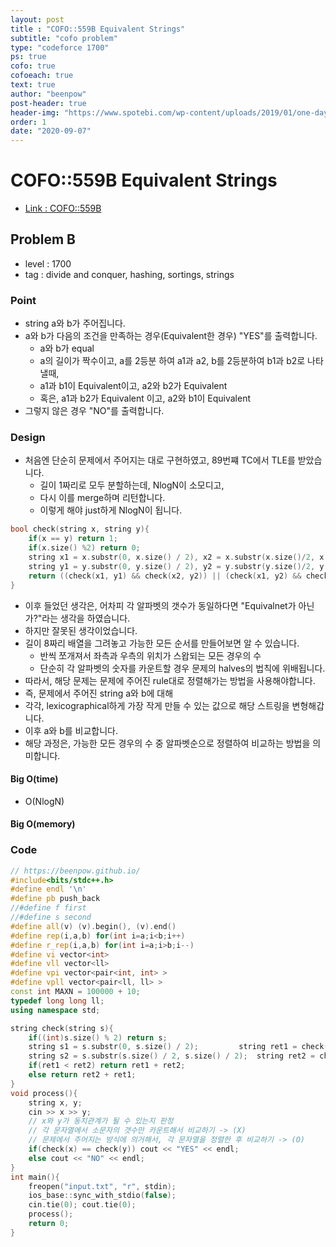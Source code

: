 ```yaml
---
layout: post
title : "COFO::559B Equivalent Strings"
subtitle: "cofo problem"
type: "codeforce 1700"
ps: true
cofo: true
cofoeach: true
text: true
author: "beenpow"
post-header: true
header-img: "https://www.spotebi.com/wp-content/uploads/2019/01/one-day-day-one-workout-motivation-spotebi.jpg"
order: 1
date: "2020-09-07"
---
```


# COFO::559B Equivalent Strings
- [Link : COFO::559B](https://codeforces.com/contest/559/problem/B)

## Problem B

- level : 1700
- tag : divide and conquer, hashing, sortings, strings

### Point
- string a와 b가 주어집니다.
- a와 b가 다음의 조건을 만족하는 경우(Equivalent한 경우) "YES"를 출력합니다.
  - a와 b가 equal
  - a의 길이가 짝수이고, a를 2등분 하여 a1과 a2, b를 2등분하여 b1과 b2로 나타낼때,
  - a1과 b1이 Equivalent이고, a2와 b2가 Equivalent
  - 혹은, a1과 b2가 Equivalent 이고, a2와 b1이 Equivalent 
- 그렇지 않은 경우 "NO"를 출력합니다.

### Design
- 처음엔 단순히 문제에서 주어지는 대로 구현하였고, 89번쨰 TC에서 TLE를 받았습니다.
  - 길이 1짜리로 모두 분할하는데, NlogN이 소모디고,
  - 다시 이를 merge하며 리턴합니다.
  - 이렇게 해야 just하게 NlogN이 됩니다.

```cpp
bool check(string x, string y){
    if(x == y) return 1;
    if(x.size() %2) return 0;
    string x1 = x.substr(0, x.size() / 2), x2 = x.substr(x.size()/2, x.size()/2);
    string y1 = y.substr(0, y.size() / 2), y2 = y.substr(y.size()/2, y.size()/2);
    return ((check(x1, y1) && check(x2, y2)) || (check(x1, y2) && check(x2, y1)));
}
```

- 이후 들었던 생각은, 어차피 각 알파벳의 갯수가 동일하다면 "Equivalnet가 아닌가?"라는 생각을 하였습니다.
- 하지만 잘못된 생각이었습니다.
- 길이 8짜리 배열을 그려놓고 가능한 모든 순서를 만들어보면 알 수 있습니다.
  - 반씩 쪼개져서 좌측과 우측의 위치가 스왑되는 모든 경우의 수
  - 단순히 각 알파벳의 숫자를 카운트할 경우 문제의 halves의 법칙에 위배됩니다.
- 따라서, 해당 문제는 문제에 주어진 rule대로 정렬해가는 방법을 사용해야합니다.
- 즉, 문제에서 주어진 string a와 b에 대해 
- 각각, lexicographical하게 가장 작게 만들 수 있는 값으로 해당 스트링을 변형해갑니다.
- 이후 a와 b를 비교합니다.
- 해당 과정은, 가능한 모든 경우의 수 중 알파벳순으로 정렬하여 비교하는 방법을 의미합니다.

#### Big O(time)
- O(NlogN)

#### Big O(memory)

### Code

```cpp
// https://beenpow.github.io/
#include<bits/stdc++.h>
#define endl '\n'
#define pb push_back
//#define f first
//#define s second
#define all(v) (v).begin(), (v).end()
#define rep(i,a,b) for(int i=a;i<b;i++)
#define r_rep(i,a,b) for(int i=a;i>b;i--)
#define vi vector<int>
#define vll vector<ll>
#define vpi vector<pair<int, int> >
#define vpll vector<pair<ll, ll> >
const int MAXN = 100000 + 10;
typedef long long ll;
using namespace std;

string check(string s){
    if((int)s.size() % 2) return s;
    string s1 = s.substr(0, s.size() / 2);         string ret1 = check(s1);
    string s2 = s.substr(s.size() / 2, s.size() / 2);  string ret2 = check(s2);
    if(ret1 < ret2) return ret1 + ret2;
    else return ret2 + ret1;
}
void process(){
    string x, y;
    cin >> x >> y;
    // x와 y가 동치관계가 될 수 있는지 판정
    // 각 문자열에서 소문자의 갯수만 카운트해서 비교하기 -> (X)
    // 문제에서 주어지는 방식에 의거해서, 각 문자열을 정렬한 후 비교하기 -> (O)
    if(check(x) == check(y)) cout << "YES" << endl;
    else cout << "NO" << endl;
}
int main(){
    freopen("input.txt", "r", stdin);
    ios_base::sync_with_stdio(false);
    cin.tie(0); cout.tie(0);
    process();
    return 0;
}
```
